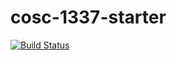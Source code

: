 # cosc-1337-starter

[![Build Status](https://travis-ci.com/acc-cosc-1337-spring-2019/acc-cosc-1337-spring-2019-Choover22.svg?branch=master)](https://travis-ci.com/acc-cosc-1337-spring-2019/acc-cosc-1337-spring-2019-Choover22)
